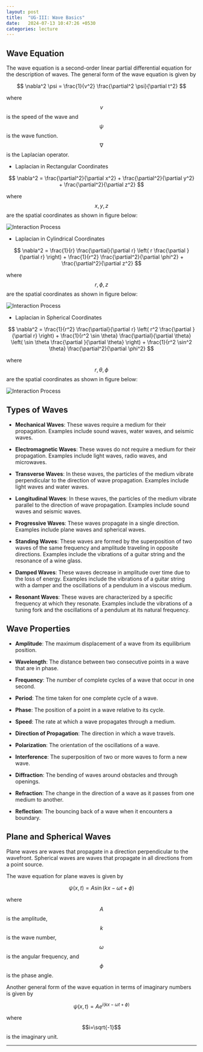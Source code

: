 ```yaml
---
layout: post
title:  "UG-III: Wave Basics"
date:   2024-07-13 10:47:26 +0530
categories: lecture
---
```


## Wave Equation

The wave equation is a second-order linear partial differential equation for the description of waves. The general form of the wave equation is given by

$$ \nabla^2 \psi = \frac{1}{v^2} \frac{\partial^2 \psi}{\partial t^2} $$

where $$v$$ is the speed of the wave and $$\psi$$ is the wave function. $$\nabla$$ is the Laplacian operator.

- Laplacian in Rectangular Coordinates

$$ \nabla^2 = \frac{\partial^2}{\partial x^2} + \frac{\partial^2}{\partial y^2} + \frac{\partial^2}{\partial z^2} $$

where $$x, y, z$$ are the spatial coordinates as shown in figure below:

<img src="/MCD/assets/img/Math/Rectangular-C.png" alt="Interaction Process" class="my-custom-class" style="max-width:100%; height:auto;">

- Laplacian in Cylindrical Coordinates

$$ \nabla^2 = \frac{1}{r} \frac{\partial}{\partial r} \left( r \frac{\partial }{\partial r} \right) + \frac{1}{r^2} \frac{\partial^2}{\partial \phi^2} + \frac{\partial^2}{\partial z^2} $$

where $$r, \phi, z$$ are the spatial coordinates as shown in figure below:

<img src="/MCD/assets/img/Math/Cylindirical-C.png" alt="Interaction Process" class="my-custom-class" style="max-width:100%; height:auto;">

- Laplacian in Spherical Coordinates

$$ \nabla^2 = \frac{1}{r^2} \frac{\partial}{\partial r} \left( r^2 \frac{\partial }{\partial r} \right) + \frac{1}{r^2 \sin \theta} \frac{\partial}{\partial \theta} \left( \sin \theta \frac{\partial }{\partial \theta} \right) + \frac{1}{r^2 \sin^2 \theta} \frac{\partial^2}{\partial \phi^2} $$

where $$r, \theta, \phi$$ are the spatial coordinates as shown in figure below:

<img src="/MCD/assets/img/Math/Spherical-C.png" alt="Interaction Process" class="my-custom-class" style="max-width:100%; height:auto;">

## Types of Waves

- **Mechanical Waves**: These waves require a medium for their propagation. Examples include sound waves, water waves, and seismic waves.

- **Electromagnetic Waves**: These waves do not require a medium for their propagation. Examples include light waves, radio waves, and microwaves.

- **Transverse Waves**: In these waves, the particles of the medium vibrate perpendicular to the direction of wave propagation. Examples include light waves and water waves.

- **Longitudinal Waves**: In these waves, the particles of the medium vibrate parallel to the direction of wave propagation. Examples include sound waves and seismic waves.

- **Progressive Waves**: These waves propagate in a single direction. Examples include plane waves and spherical waves.

- **Standing Waves**: These waves are formed by the superposition of two waves of the same frequency and amplitude traveling in opposite directions. Examples include the vibrations of a guitar string and the resonance of a wine glass.

- **Damped Waves**: These waves decrease in amplitude over time due to the loss of energy. Examples include the vibrations of a guitar string with a damper and the oscillations of a pendulum in a viscous medium.

- **Resonant Waves**: These waves are characterized by a specific frequency at which they resonate. Examples include the vibrations of a tuning fork and the oscillations of a pendulum at its natural frequency.


## Wave Properties

- **Amplitude**: The maximum displacement of a wave from its equilibrium position.

- **Wavelength**: The distance between two consecutive points in a wave that are in phase.

- **Frequency**: The number of complete cycles of a wave that occur in one second.

- **Period**: The time taken for one complete cycle of a wave.

- **Phase**: The position of a point in a wave relative to its cycle.

- **Speed**: The rate at which a wave propagates through a medium.

- **Direction of Propagation**: The direction in which a wave travels.

- **Polarization**: The orientation of the oscillations of a wave.

- **Interference**: The superposition of two or more waves to form a new wave.

- **Diffraction**: The bending of waves around obstacles and through openings.

- **Refraction**: The change in the direction of a wave as it passes from one medium to another.

- **Reflection**: The bouncing back of a wave when it encounters a boundary.


## Plane and Spherical Waves

Plane waves are waves that propagate in a direction perpendicular to the wavefront. Spherical waves are waves that propagate in all directions from a point source. 

The wave equation for plane waves is given by

$$ \psi(x, t) = A \sin(kx - \omega t + \phi) $$

where $$A$$ is the amplitude, $$k$$ is the wave number, $$\omega$$ is the angular frequency, and $$\phi$$ is the phase angle.

Another general form of the wave equation in terms of imaginary numbers is given by

$$ \psi(x, t) = A e^{i(kx - \omega t + \phi)} $$

where $$i=\sqrt{-1}$$ is the imaginary unit.


---
